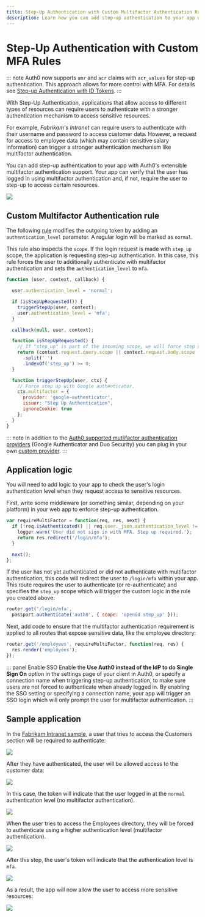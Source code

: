 ```yaml
---
title: Step-Up Authentication with Custom Multifactor Authentication Rules
description: Learn how you can add step-up authentication to your app with Auth0's extensible multifactor authentication support
---
```


# Step-Up Authentication with Custom MFA Rules

::: note
Auth0 now supports `amr` and `acr` claims with `acr_values` for step-up authentication. This approach allows for more control with MFA. For details see [Step-up Authentication with ID Tokens](/multifactor-authentication/developer/mfa-from-id-token).
:::

With Step-Up Authentication, applications that allow access to different types of resources can require users to authenticate with a stronger authentication mechanism to access sensitive resources.

For example, *Fabrikam's Intranet* can require users to authenticate with their username and password to access customer data. However, a request for access to employee data (which may contain sensitive salary information) can trigger a stronger authentication mechanism like multifactor authentication.

You can add step-up authentication to your app with Auth0's extensible multifactor authentication support. Your app can verify that the user has logged in using multifactor authentication and, if not, require the user to step-up to access certain resources.

![](/media/articles/step-up-authentication/flow.png)

## Custom Multifactor Authentication rule

The following [rule](/rules) modifies the outgoing token by adding an `authentication_level` parameter. A regular login will be marked as `normal`.

This rule also inspects the `scope`. If the login request is made with `step_up` scope, the application is requesting step-up authentication. In this case, this rule forces the user to additionally authenticate with multifactor authentication and sets the `authentication_level` to `mfa`.

```js
function (user, context, callback) {

  user.authentication_level = 'normal';

  if (isStepUpRequested()) {
    triggerStepUp(user, context);
    user.authentication_level = 'mfa';
  }

  callback(null, user, context);

  function isStepUpRequested() {
    // If "step_up" is part of the incoming scope, we will force step up authn.
    return (context.request.query.scope || context.request.body.scope || '')
      .split(' ')
      .indexOf('step_up') >= 0;
  }

  function triggerStepUp(user, ctx) {
    // Force step up with Google authenticator.
    ctx.multifactor = {
      provider: 'google-authenticator',
      issuer: "Step Up Authentication",
      ignoreCookie: true
    };
  }
}
```

::: note
In addition to the [Auth0 supported mutlifactor authentication providers](/multifactor-authentication#using-auth0s-built-in-support) (Google Authenticator and Duo Security) you can plug in your own [custom provider](/multifactor-authentication#use-a-custom-mfa-service).
:::

## Application logic

You will need to add logic to your app to check the user's login authentication level when they request access to sensitive resources.

First, write some middleware (or something similar, depending on your platform) in your web app to enforce step-up authentication.

```js
var requireMultiFactor = function(req, res, next) {
  if (!req.isAuthenticated() || req.user._json.authentication_level != 'mfa') {
    logger.warn('User did not sign in with MFA. Step up required.');
    return res.redirect('/login/mfa');
  }

  next();
};
```

If the user has not yet authenticated or did not authenticate with multifactor authentication, this code will redirect the user to `/login/mfa` within your app. This route requires the user to authenticate (or re-authenticate) and specifies the `step_up` scope which will trigger the custom logic in the rule you created above:

```js
router.get('/login/mfa',
  passport.authenticate('auth0', { scope: 'openid step_up' }));
```

Next, add code to ensure that the multifactor authentication requirement is applied to all routes that expose sensitive data, like the employee directory:

```js
router.get('/employees', requireMultiFactor, function(req, res) {
  res.render('employees');
});
```

::: panel Enable SSO
Enable the **Use Auth0 instead of the IdP to do Single Sign On** option in the settings page of your client in Auth0, or specify a connection name when triggering step-up authentication, to make sure users are not forced to authenticate when already logged in. By enabling the SSO setting or specifying a connection name, your app will trigger an SSO login which will only prompt the user for multifactor authentication.
:::

## Sample application

In the [Fabrikam Intranet sample](https://github.com/auth0/step-up-authentication-sample), a user that tries to access the Customers section will be required to authenticate:

![](/media/articles/step-up-authentication/login-page.png)

After they have authenticated, the user will be allowed access to the customer data:

![](/media/articles/step-up-authentication/customers-page.png)

In this case, the token will indicate that the user logged in at the `normal` authentication level (no multifactor authentication).

![](/media/articles/step-up-authentication/normal-authentication-level.png)

When the user tries to access the Employees directory, they will be forced to authenticate using a higher authentication level (multifactor authentication).

![](/media/articles/step-up-authentication/mfa.png)

After this step, the user's token will indicate that the authentication level is `mfa`.

![](/media/articles/step-up-authentication/mfa-authentication-level.png)

As a result, the app will now allow the user to access more sensitive resources:

![](/media/articles/step-up-authentication/employees-page.png)
